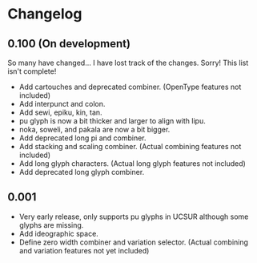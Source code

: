 # Changelog

## 0.100 (On development)

So many have changed... I have lost track of the changes. Sorry! This list isn't complete!

- Add cartouches and deprecated combiner. (OpenType features not included)
- Add interpunct and colon.
- Add sewi, epiku, kin, tan.
- pu glyph is now a bit thicker and larger to align with lipu.
- noka, soweli, and pakala are now a bit bigger.
- Add deprecated long pi and combiner.
- Add stacking and scaling combiner. (Actual combining features not included)
- Add long glyph characters. (Actual long glyph features not included)
- Add deprecated long glyph combiner.

## 0.001

- Very early release, only supports pu glyphs in UCSUR although some glyphs are
  missing.
- Add ideographic space.
- Define zero width combiner and variation selector. (Actual combining and
  variation features not yet included)
